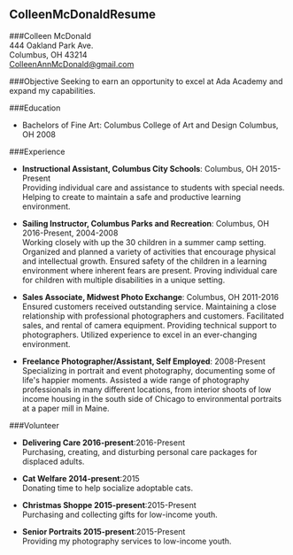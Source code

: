 ## ColleenMcDonaldResume
###Colleen McDonald  
444 Oakland Park Ave.  
Columbus, OH 43214  
ColleenAnnMcDonald@gmail.com

###Objective
Seeking to earn an opportunity to excel at Ada Academy and expand my capabilities.  

###Education
* Bachelors of Fine Art: Columbus College of Art and Design Columbus, OH 2008

###Experience 
* **Instructional Assistant, Columbus City Schools**: Columbus, OH 2015-Present  
Providing individual care and assistance to students with special needs. Helping to create to maintain a safe and productive learning environment.

* **Sailing Instructor, Columbus Parks and Recreation**: Columbus, OH 2016-Present, 2004-2008  
Working closely with up the 30 children in a summer camp setting. Organized and planned a variety of activities that encourage physical and intellectual growth. Ensured safety of the children in a learning environment where inherent fears are present. Proving individual care for children with multiple disabilities in a unique setting.

* **Sales Associate, Midwest Photo Exchange**: Columbus, OH 2011-2016  
Ensured customers received outstanding service. Maintaining a close relationship with professional photographers and customers. Facilitated sales, and rental of camera equipment. Providing technical support to photographers.  Utilized experience to excel in an ever-changing environment.      

* **Freelance Photographer/Assistant, Self Employed**: 2008-Present  
Specializing in portrait and event photography, documenting some of life's happier moments. Assisted a wide range of photography professionals in many different locations, from interior shoots of low income housing in the south side of Chicago to environmental portraits at a paper mill in Maine.

###Volunteer
* **Delivering Care 2016-present**:2016-Present  
Purchasing, creating, and disturbing personal care packages for displaced adults.

* **Cat Welfare 2014-present**:2015  
Donating time to help socialize adoptable cats.

* **Christmas Shoppe 2015-present**:2015-Present  
Purchasing and collecting gifts for low-income youth.

* **Senior Portraits 2015-present**:2015-Present  
Providing my photography services to low-income youth.


